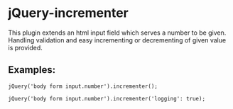 jQuery-incrementer
==================

This plugin extends an html input field which serves a number to be given.
Handling validation and easy incrementing or decrementing of given value is
provided.

Examples:
--------

    jQuery('body form input.number').incrementer();

    jQuery('body form input.number').incrementer('logging': true);
